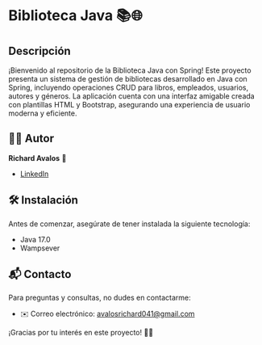 # Biblioteca Java 📚🌐

## Descripción

¡Bienvenido al repositorio de la Biblioteca Java con Spring! Este proyecto presenta un sistema de gestión de bibliotecas desarrollado en Java con Spring, incluyendo operaciones CRUD para libros, empleados, usuarios, autores y géneros. La aplicación cuenta con una interfaz amigable creada con plantillas HTML y Bootstrap, asegurando una experiencia de usuario moderna y eficiente.

## 👨‍💻 Autor
**Richard Avalos** 🚀
- [LinkedIn](https://linkedin.com/in/richard-avalos-0497822ab)

## 🛠️ Instalación
Antes de comenzar, asegúrate de tener instalada la siguiente tecnología:
- Java 17.0
- Wampsever

## 📬 Contacto
Para preguntas y consultas, no dudes en contactarme:
- ✉️ Correo electrónico: [avalosrichard041@gmail.com](mailto:avalosrichard041@gmail.com)

¡Gracias por tu interés en este proyecto! 🚀✨

